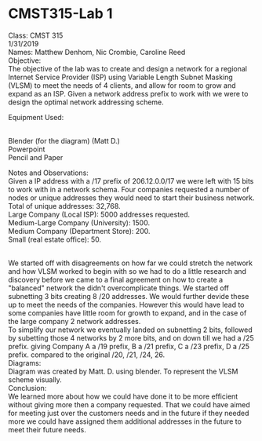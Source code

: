 # CMST315-Lab 1
Class: CMST 315<br>
1/31/2019<br>
Names: Matthew Denhom, Nic Crombie, Caroline Reed<br>
Objective:<br> The objective of the lab was to create and design a network for a regional Internet Service Provider (ISP) using Variable Length Subnet Masking (VLSM) to meet the needs of 4 clients, and allow for room to grow and expand as an ISP. Given a network address prefix to work with we were to design the optimal network addressing scheme.

Equipment Used:<br><br>

Blender (for the diagram) (Matt D.)<br>
Powerpoint <br>
Pencil and Paper <br>

Notes and Observations:<br> Given a IP address with a /17 prefix of 206.12.0.0/17 we were left with 15 bits to work with in a network schema. Four companies requested a number of nodes or unique addresses they would need to start their business network.<br>
Total of unique addresses: 32,768.<br>
Large Company (Local ISP): 5000 addresses requested.<br>
Medium-Large Company (University): 1500.<br>
Medium Company (Department Store): 200.<br>
Small (real estate office): 50.<br><br>

We started off with disagreements on how far we could stretch the network and how VLSM worked to begin with so we had to do a little research and discovery before we came to a final agreement on how to create a "balanced" network the didn't overcomplicate things. We started off subnetting 3 bits creating 8 /20 addresses. We would further devide these up to meet the needs of the companies. However this would have lead to some companies have little room for growth to expand, and in the case of the large company 2 network addresses.
<br>
To simplify our network we eventually landed on subnetting 2 bits, followed by subetting those 4 networks by 2 more bits, and on down till we had a /25 prefix. giving Company A a /19 prefix, B a /21 prefix, C a /23 prefix, D a /25 prefix. compared to the original /20, /21, /24, 26.
<br>
Diagrams:<br> Diagram was created by Matt. D. using blender. To represent the VLSM scheme visually.
<br>
Conclusion:<br> We learned more about how we could have done it to be more efficient without giving more then a company requested. That we could have aimed for meeting just over the customers needs and in the future if they needed more we could have assigned them additional addresses in the future to meet their future needs. 
